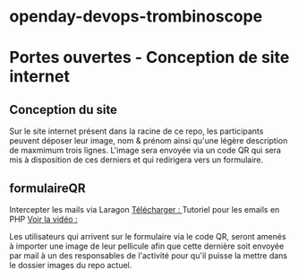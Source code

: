 # openday-devops-trombinoscope

# Portes ouvertes - Conception de site internet

## Conception du site
Sur le site internet présent dans la racine de ce repo, les participants peuvent déposer leur image, nom & prénom ainsi qu'une légère description de maxmimum trois lignes. 
L'image sera envoyée via un code QR qui sera mis à disposition de ces derniers et qui redirigera vers un formulaire.

## formulaireQR
Intercepter les mails via Laragon [Télécharger : ](https://laragon.org/download/index.html)
Tutoriel pour les emails en PHP [Voir la vidéo : ](https://www.youtube.com/watch?v=SXKzTjxXW88&t=270s)

Les utilisateurs qui arrivent sur le formulaire via le code QR, seront amenés à importer une image de leur pellicule afin que cette dernière soit envoyée par mail à un des responsables de l'activité pour qu'il puisse la mettre dans le dossier images du repo actuel.